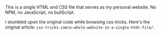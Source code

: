This is a single HTML and CSS file that serves as my personal website. No NPM, no JavaScript, no bullScript.  

I stumbled upon the original code while browsing css-tricks. Here's the original article: `css-tricks.com/a-whole-website-in-a-single-html-file/`.